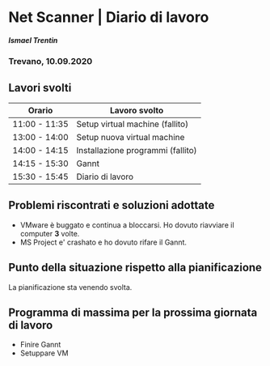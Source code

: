 # Net Scanner | Diario di lavoro
##### Ismael Trentin
### Trevano, 10.09.2020

## Lavori svolti


|Orario        |Lavoro svolto                                        |
|--------------|-----------------------------------------------------|
|11:00 - 11:35 |Setup virtual machine (fallito)                      |
|13:00 - 14:00 |Setup nuova virtual machine                          |
|14:00 - 14:15 |Installazione programmi (fallito)                    |
|14:15 - 15:30 |Gannt                                                |
|15:30 - 15:45 |Diario di lavoro                                     |

##  Problemi riscontrati e soluzioni adottate

* VMware è buggato e continua a bloccarsi. Ho dovuto riavviare il computer **3** volte.
* MS Project e' crashato e ho dovuto rifare il Gannt.

##  Punto della situazione rispetto alla pianificazione

La pianificazione sta venendo svolta.


##  Programma di massima per la prossima giornata di lavoro

* Finire Gannt
* Setuppare VM
